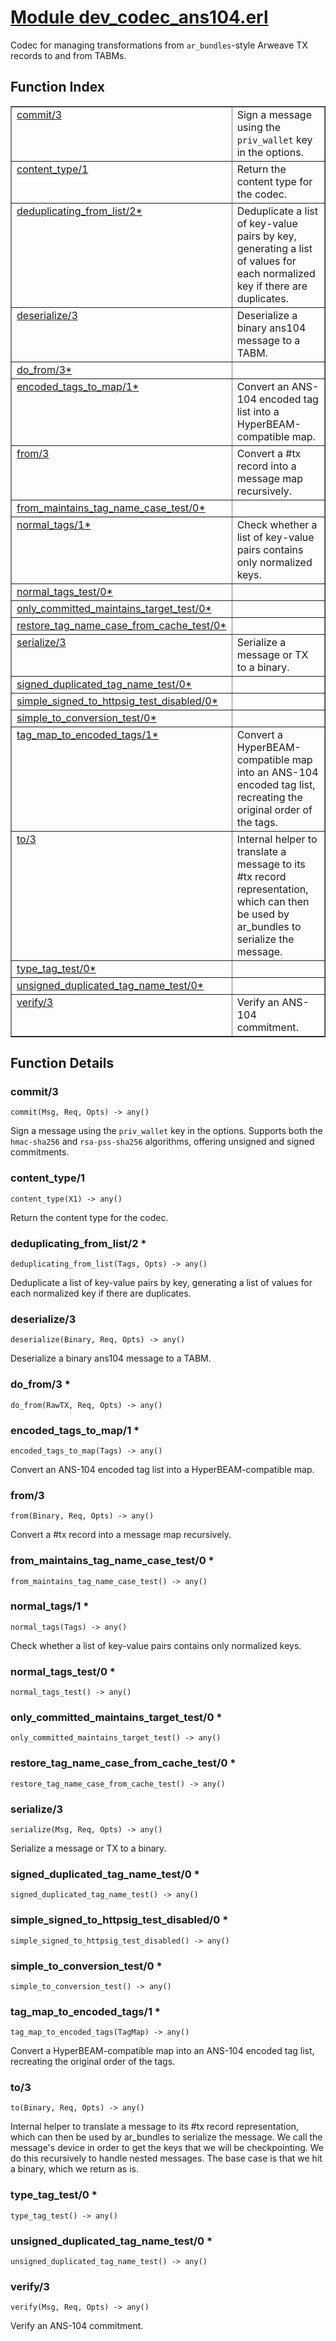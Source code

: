 # [Module dev_codec_ans104.erl](https://github.com/permaweb/HyperBEAM/blob/main/src/dev_codec_ans104.erl)




Codec for managing transformations from `ar_bundles`-style Arweave TX
records to and from TABMs.

<a name="index"></a>

## Function Index ##


<table width="100%" border="1" cellspacing="0" cellpadding="2" summary="function index"><tr><td valign="top"><a href="#commit-3">commit/3</a></td><td>Sign a message using the <code>priv_wallet</code> key in the options.</td></tr><tr><td valign="top"><a href="#content_type-1">content_type/1</a></td><td>Return the content type for the codec.</td></tr><tr><td valign="top"><a href="#deduplicating_from_list-2">deduplicating_from_list/2*</a></td><td>Deduplicate a list of key-value pairs by key, generating a list of
values for each normalized key if there are duplicates.</td></tr><tr><td valign="top"><a href="#deserialize-3">deserialize/3</a></td><td>Deserialize a binary ans104 message to a TABM.</td></tr><tr><td valign="top"><a href="#do_from-3">do_from/3*</a></td><td></td></tr><tr><td valign="top"><a href="#encoded_tags_to_map-1">encoded_tags_to_map/1*</a></td><td>Convert an ANS-104 encoded tag list into a HyperBEAM-compatible map.</td></tr><tr><td valign="top"><a href="#from-3">from/3</a></td><td>Convert a #tx record into a message map recursively.</td></tr><tr><td valign="top"><a href="#from_maintains_tag_name_case_test-0">from_maintains_tag_name_case_test/0*</a></td><td></td></tr><tr><td valign="top"><a href="#normal_tags-1">normal_tags/1*</a></td><td>Check whether a list of key-value pairs contains only normalized keys.</td></tr><tr><td valign="top"><a href="#normal_tags_test-0">normal_tags_test/0*</a></td><td></td></tr><tr><td valign="top"><a href="#only_committed_maintains_target_test-0">only_committed_maintains_target_test/0*</a></td><td></td></tr><tr><td valign="top"><a href="#restore_tag_name_case_from_cache_test-0">restore_tag_name_case_from_cache_test/0*</a></td><td></td></tr><tr><td valign="top"><a href="#serialize-3">serialize/3</a></td><td>Serialize a message or TX to a binary.</td></tr><tr><td valign="top"><a href="#signed_duplicated_tag_name_test-0">signed_duplicated_tag_name_test/0*</a></td><td></td></tr><tr><td valign="top"><a href="#simple_signed_to_httpsig_test_disabled-0">simple_signed_to_httpsig_test_disabled/0*</a></td><td></td></tr><tr><td valign="top"><a href="#simple_to_conversion_test-0">simple_to_conversion_test/0*</a></td><td></td></tr><tr><td valign="top"><a href="#tag_map_to_encoded_tags-1">tag_map_to_encoded_tags/1*</a></td><td>Convert a HyperBEAM-compatible map into an ANS-104 encoded tag list,
recreating the original order of the tags.</td></tr><tr><td valign="top"><a href="#to-3">to/3</a></td><td>Internal helper to translate a message to its #tx record representation,
which can then be used by ar_bundles to serialize the message.</td></tr><tr><td valign="top"><a href="#type_tag_test-0">type_tag_test/0*</a></td><td></td></tr><tr><td valign="top"><a href="#unsigned_duplicated_tag_name_test-0">unsigned_duplicated_tag_name_test/0*</a></td><td></td></tr><tr><td valign="top"><a href="#verify-3">verify/3</a></td><td>Verify an ANS-104 commitment.</td></tr></table>


<a name="functions"></a>

## Function Details ##

<a name="commit-3"></a>

### commit/3 ###

`commit(Msg, Req, Opts) -> any()`

Sign a message using the `priv_wallet` key in the options. Supports both
the `hmac-sha256` and `rsa-pss-sha256` algorithms, offering unsigned and
signed commitments.

<a name="content_type-1"></a>

### content_type/1 ###

`content_type(X1) -> any()`

Return the content type for the codec.

<a name="deduplicating_from_list-2"></a>

### deduplicating_from_list/2 * ###

`deduplicating_from_list(Tags, Opts) -> any()`

Deduplicate a list of key-value pairs by key, generating a list of
values for each normalized key if there are duplicates.

<a name="deserialize-3"></a>

### deserialize/3 ###

`deserialize(Binary, Req, Opts) -> any()`

Deserialize a binary ans104 message to a TABM.

<a name="do_from-3"></a>

### do_from/3 * ###

`do_from(RawTX, Req, Opts) -> any()`

<a name="encoded_tags_to_map-1"></a>

### encoded_tags_to_map/1 * ###

`encoded_tags_to_map(Tags) -> any()`

Convert an ANS-104 encoded tag list into a HyperBEAM-compatible map.

<a name="from-3"></a>

### from/3 ###

`from(Binary, Req, Opts) -> any()`

Convert a #tx record into a message map recursively.

<a name="from_maintains_tag_name_case_test-0"></a>

### from_maintains_tag_name_case_test/0 * ###

`from_maintains_tag_name_case_test() -> any()`

<a name="normal_tags-1"></a>

### normal_tags/1 * ###

`normal_tags(Tags) -> any()`

Check whether a list of key-value pairs contains only normalized keys.

<a name="normal_tags_test-0"></a>

### normal_tags_test/0 * ###

`normal_tags_test() -> any()`

<a name="only_committed_maintains_target_test-0"></a>

### only_committed_maintains_target_test/0 * ###

`only_committed_maintains_target_test() -> any()`

<a name="restore_tag_name_case_from_cache_test-0"></a>

### restore_tag_name_case_from_cache_test/0 * ###

`restore_tag_name_case_from_cache_test() -> any()`

<a name="serialize-3"></a>

### serialize/3 ###

`serialize(Msg, Req, Opts) -> any()`

Serialize a message or TX to a binary.

<a name="signed_duplicated_tag_name_test-0"></a>

### signed_duplicated_tag_name_test/0 * ###

`signed_duplicated_tag_name_test() -> any()`

<a name="simple_signed_to_httpsig_test_disabled-0"></a>

### simple_signed_to_httpsig_test_disabled/0 * ###

`simple_signed_to_httpsig_test_disabled() -> any()`

<a name="simple_to_conversion_test-0"></a>

### simple_to_conversion_test/0 * ###

`simple_to_conversion_test() -> any()`

<a name="tag_map_to_encoded_tags-1"></a>

### tag_map_to_encoded_tags/1 * ###

`tag_map_to_encoded_tags(TagMap) -> any()`

Convert a HyperBEAM-compatible map into an ANS-104 encoded tag list,
recreating the original order of the tags.

<a name="to-3"></a>

### to/3 ###

`to(Binary, Req, Opts) -> any()`

Internal helper to translate a message to its #tx record representation,
which can then be used by ar_bundles to serialize the message. We call the
message's device in order to get the keys that we will be checkpointing. We
do this recursively to handle nested messages. The base case is that we hit
a binary, which we return as is.

<a name="type_tag_test-0"></a>

### type_tag_test/0 * ###

`type_tag_test() -> any()`

<a name="unsigned_duplicated_tag_name_test-0"></a>

### unsigned_duplicated_tag_name_test/0 * ###

`unsigned_duplicated_tag_name_test() -> any()`

<a name="verify-3"></a>

### verify/3 ###

`verify(Msg, Req, Opts) -> any()`

Verify an ANS-104 commitment.


